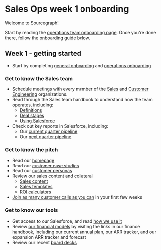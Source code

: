 # Sales Ops week 1 onboarding

Welcome to Sourcegraph! 

Start by reading the [operations team onboarding page](../onboarding.md). Once you're done there, follow the onboarding guide below.

## Week 1 - getting started

- Start by completing [general onboarding](../../people-ops/onboarding/index.md#general-onboarding-checklist) and [operations onboarding](../onboarding.md)

### Get to know the Sales team

- Schedule meetings with every member of the [Sales](../../../company/team/org_chart.md#Sales) and [Customer Engineering](../../../company/team/org_chart.md#Customer-Engineering) organizations.
- Read through the Sales team handbook to understand how the team operates, including:
  - [Definitions](../../sales/index.md#definitions)
  - [Deal stages](../../sales/index.md#stages)
  - [Using Salesforce](../../sales/salesforce.md)
- Check out key reports in Salesforce, including:
  - Our [current quarter pipeline](https://sourcegraph2020.lightning.force.com/lightning/r/Report/00O3t000005SopwEAC/view?queryScope=userFolders)
  - Our [next quarter pipeline](https://sourcegraph2020.lightning.force.com/lightning/r/Report/00O3t000006tKicEAE/view?queryScope=userFolders)

### Get to know the pitch

- Read our [homepage](https://about.sourcegraph.com)
- Read our [customer case studies](https://about.sourcegraph.com/customers)
- Read our [customer personas](../../marketing/personas.md)
- Review our sales content and collateral
  - [Sales content](https://drive.google.com/drive/folders/14guSNICPX5bHxUxXIeb1web6MN8z7FA4)
  - [Sales templates](https://drive.google.com/drive/u/0/folders/1eBfRzDDM-fonChy5kumN5m1aS-aZxlYM)
  - [ROI calculators](https://drive.google.com/drive/u/0/folders/1-7K3P-E1ITzbJUOCB6l_LLmb79jZkWJp)
- [Join as many customer calls as you can](../../sales/onboarding/joining_customer_calls.md) in your first few weeks

### Get to know our tools

- Get access to our Salesforce, and read [how we use it](../../sales/salesforce.md)
- Review [our financial models](../finance/index.md#sources-of-truth) by visiting the links in our finance handbook, including our current annual plan, our ARR tracker, and our expansion ARR tracker and forecast
- Review our recent [board decks](https://drive.google.com/drive/folders/1UeBRZght8of2RUhDVghl9t6Qj_uVghYo)
